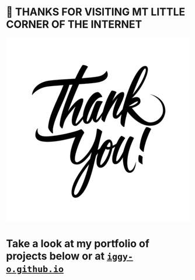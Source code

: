 # 👋 THANKS FOR VISITING MT LITTLE CORNER OF THE INTERNET

<img src="https://github.com/Iggy-o/Iggy-o/raw/master/thankyou.png" alt="Thanks">


# Take a look at my portfolio of projects below or at <a href=iggy-o.github.io>`iggy-o.github.io`</a>

<!--
VideoId = OM_JxAR_l8I

**Iggy-o/Iggy-o** is a ✨ _special_ ✨ repository because its `README.md` (this file) appears on your GitHub profile.

Here are some ideas to get you started:

- 🔭 I’m currently working on ...
- 🌱 I’m currently learning ...
- 👯 I’m looking to collaborate on ...
- 🤔 I’m looking for help with ...
- 💬 Ask me about ...
- 📫 How to reach me: ...
- 😄 Pronouns: ...
- ⚡ Fun fact: ...
-->
